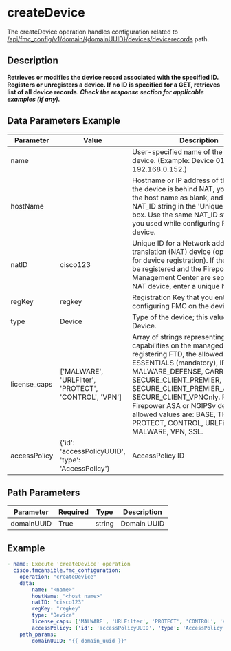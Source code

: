 # createDevice

The createDevice operation handles configuration related to [/api/fmc_config/v1/domain/{domainUUID}/devices/devicerecords](/paths//api/fmc_config/v1/domain/{domain_uuid}/devices/devicerecords.md) path.&nbsp;
## Description
**Retrieves or modifies the device record associated with the specified ID. Registers or unregisters a device. If no ID is specified for a GET, retrieves list of all device records. _Check the response section for applicable examples (if any)._**

## Data Parameters Example
| Parameter | Value | Description |
| --------- | -------- | -------- |
| name | <name> | User-specified name of the registered device. (Example: Device 01 - 192.168.0.152.) |
| hostName | <host name> | Hostname or IP address of the device. If the device is behind NAT, you can leave the host name as blank, and enter the NAT_ID string in the 'Unique NAT ID' text box. Use the same NAT_ID string that you used while configuring FMC on the device. |
| natID | cisco123 | Unique ID for a Network address translation (NAT) device (optional; used for device registration). If the device to be registered and the Firepower Management Center are separated by a NAT device, enter a unique NAT ID. |
| regKey | regkey | Registration Key that you entered while configuring FMC on the device. |
| type | Device | Type of the device; this value is always Device. |
| license_caps | ['MALWARE', 'URLFilter', 'PROTECT', 'CONTROL', 'VPN'] | Array of strings representing the license capabilities on the managed device. For registering FTD, the allowed values are: ESSENTIALS (mandatory), IPS, URL, MALWARE_DEFENSE, CARRIER, SECURE_CLIENT_PREMIER, SECURE_CLIENT_PREMIER_ADVANTAGE, SECURE_CLIENT_VPNOnly. For Firepower ASA or NGIPSv devices, allowed values are: BASE, THREAT, PROTECT, CONTROL, URLFilter, MALWARE, VPN, SSL. |
| accessPolicy | {'id': 'accessPolicyUUID', 'type': 'AccessPolicy'} | AccessPolicy ID |

## Path Parameters
| Parameter | Required | Type | Description |
| --------- | -------- | ---- | ----------- |
| domainUUID | True | string | Domain UUID |

## Example
```yaml
- name: Execute 'createDevice' operation
  cisco.fmcansible.fmc_configuration:
    operation: "createDevice"
    data:
        name: "<name>"
        hostName: "<host name>"
        natID: "cisco123"
        regKey: "regkey"
        type: "Device"
        license_caps: ['MALWARE', 'URLFilter', 'PROTECT', 'CONTROL', 'VPN']
        accessPolicy: {'id': 'accessPolicyUUID', 'type': 'AccessPolicy'}
    path_params:
        domainUUID: "{{ domain_uuid }}"

```
